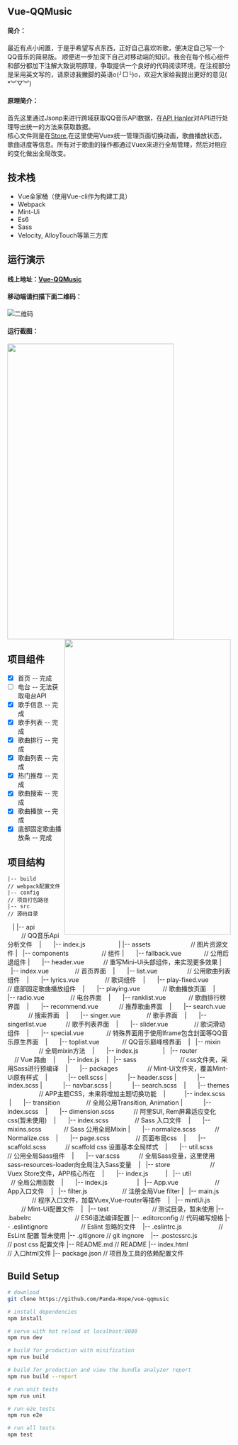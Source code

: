 ## Vue-QQMusic
#### 简介：
最近有点小闲置，于是乎希望写点东西，正好自己喜欢听歌，便决定自己写一个QQ音乐的简易版。
顺便进一步加深下自己对移动端的知识。我会在每个核心组件和部分都加下注解大致说明原理，争取提供一个良好的代码阅读环境，在注视部分是采用英文写的，请原谅我撇脚的英语o(╯□╰)o，欢迎大家给我提出更好的意见( *︾▽︾)

#### 原理简介：
首先这里通过Jsonp来进行跨域获取QQ音乐API数据，在[API Hanler](https://github.com/Panda-Hope/vue-qqmusic/blob/master/src/api/index.js)对API进行处理导出统一的方法来获取数据。  
核心文件则是在[Store](https://github.com/Panda-Hope/vue-qqmusic/blob/master/src/store/index.js),在这里使用Vuex统一管理页面切换动画，歌曲播放状态，歌曲进度等信息。所有对于歌曲的操作都通过Vuex来进行全局管理，然后对相应的变化做出全局改变。

## 技术栈
- Vue全家桶（使用Vue-cli作为构建工具）
- Webpack
- Mint-Ui
- Es6
- Sass
- Velocity, AlloyTouch等第三方库

## 运行演示
#### 线上地址：[Vue-QQMusic](https://panda-hope.github.io/)
#### 移动端请扫描下面二维码：
![二维码](https://github.com/Panda-Hope/panda-hope.github.io/blob/master/gif/qrcode.png)
#### 运行截图：
<div align="space-between">
    <img src="https://github.com/Panda-Hope/panda-hope.github.io/blob/master/gif/music1.gif" width="375" height="667">
    <img src="https://github.com/Panda-Hope/panda-hope.github.io/blob/master/gif/music2.gif" align="right" width="375" height="667">
</div>

## 项目组件
- [x] 首页 -- 完成
- [ ] 电台 -- 无法获取电台API
- [X] 歌手信息 -- 完成
- [X] 歌手列表 -- 完成
- [x] 歌曲排行 -- 完成
- [x] 歌曲列表 -- 完成
- [x] 热门推荐 -- 完成
- [x] 歌曲搜索 -- 完成
- [x] 歌曲播放 -- 完成
- [x] 底部固定歌曲播放条 -- 完成

## 项目结构 ##

	|-- build                            // webpack配置文件
	|-- config                           // 项目打包路径
	|-- src                              // 源码目录
    |   |-- api                          // QQ音乐Api分析文件
    |       |-- index.js                 
    |   |-- assets                       // 图片资源文件
	|   |-- components                   // 组件
	|       |-- fallback.vue             // 公用后退组件
	|       |-- header.vue           	 // 重写Mini-Ui头部组件，来实现更多效果
	|       |-- index.vue                // 首页界面
    |       |-- list.vue                 // 公用歌曲列表组件
    |       |-- lyrics.vue               // 歌词组件
    |       |-- play-fixed.vue           // 底部固定歌曲播放组件
    |       |-- playing.vue              // 歌曲播放页面
    |       |-- radio.vue                // 电台界面
    |       |-- ranklist.vue             // 歌曲排行榜界面
    |       |-- recommend.vue            // 推荐歌曲界面
    |       |-- search.vue               // 搜索界面
    |       |-- singer.vue               // 歌手界面
    |       |-- singerlist.vue           // 歌手列表界面
    |       |-- slider.vue               // 歌词滑动组件
    |       |-- special.vue              // 特殊界面用于使用Iframe包含封面等QQ音乐原生界面
    |       |-- toplist.vue              // QQ音乐巅峰榜界面
    |   |-- mixin                        // 全局mixin方法
    |       |-- index.js          
    |   |-- router                       // Vue 路由
    |       |-- index.js
    |   |-- sass                         // css文件夹，采用Sass进行预编译
    |       |-- packages                 // Mint-Ui文件夹，覆盖Mint-Ui原有样式
    |            |-- cell.scss
    |            |-- header.scss
    |            |-- index.scss
    |            |-- navbar.scss
    |            |-- search.scss
    |       |-- themes                   // APP主题CSS，未来将增加主题切换功能
    |           |-- index.scss
    |       |-- transition               // 全局公用Transition, Animation
    |            |-- index.scss
    |       |-- dimension.scss           // 阿里SUI, Rem屏幕适应变化css(暂未使用)
    |       |-- index.scss               // Sass 入口文件
    |       |-- mixins.scss              // Sass 公用全局Mixin
    |       |-- normalize.scss           // Normalize.css
    |       |-- page.scss                // 页面布局css
    |       |-- scaffold.scss            // scaffold css 设置基本全局样式
    |       |-- util.scss                // 公用全局Sass组件
    |       |-- var.scss                 // 全局Sass变量，这里使用sass-resources-loader向全局注入Sass变量
    |   |-- store                        // Vuex Store文件，APP核心所在
    |       |-- index.js       
    |   |-- util                         // 全局公用函数
    |       |-- index.js                 
	|   |-- App.vue                      // App入口文件
    |   |-- filter.js                    // 注册全局Vue filter
	|   |-- main.js                      // 程序入口文件，加载Vuex,Vue-router等插件
    |   |-- mintUi.js                    // Mint-Ui配置文件
    |   |-- test                         // 测试目录，暂未使用
	|-- .babelrc                         // ES6语法编译配置
	|-- .editorconfig                    // 代码编写规格
	|-- .eslintignore                    // Eslint 忽略的文件
    |-- .eslintrc.js                     // EsLint 配置 暂未使用 
    |-- .gitignore                       // git ingnore
    |-- .postcssrc.js                    // post css 配置文件
	|-- README.md                        // README
	|-- index.html                       // 入口html文件
	|-- package.json                     // 项目及工具的依赖配置文件


## Build Setup

``` bash
# download
git clone https://github.com/Panda-Hope/vue-qqmusic

# install dependencies
npm install

# serve with hot reload at localhost:8080
npm run dev

# build for production with minification
npm run build

# build for production and view the bundle analyzer report
npm run build --report

# run unit tests
npm run unit

# run e2e tests
npm run e2e

# run all tests
npm test
```

